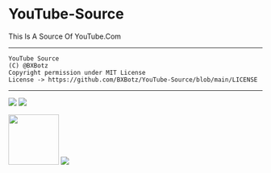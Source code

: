 # YouTube-Source
This Is A Source Of YouTube.Com

---

```
YouTube Source
(C) @BXBotz
Copyright permission under MIT License
License -> https://github.com/BXBotz/YouTube-Source/blob/main/LICENSE
```

---


<a href="https://telegram.me/BX_Botz"><img src="https://img.shields.io/badge/Telegram-%20Channel%20-blue.svg?logo=telegram&logoColor=FF3333"></a>
<a href="https://telegram.me/BXSupport"><img src="https://img.shields.io/badge/Telegram-%20Group%20-blu.svg?logo=telegram&logoColor=FF3333"></a>


<img src="https://telegra.ph/file/83721b6ac637a600f7f93.jpg" width="100" height="100">

<img src="https://telegra.ph/file/83721b6ac637a600f7f93.jpg">
